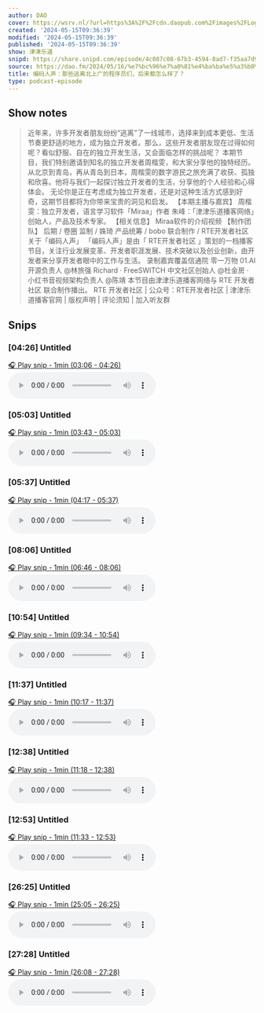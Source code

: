 ```yaml
---
author: DAO
cover: https://wsrv.nl/?url=https%3A%2F%2Fcdn.daopub.com%2Fimages%2FLogo_DAO.png&w=200&h=200
created: '2024-05-15T09:36:39'
modified: '2024-05-15T09:36:39'
published: '2024-05-15T09:36:39'
show: 津津乐道
snipd: https://share.snipd.com/episode/4c087c08-67b3-4594-8ad7-f35aa7d93f1b
source: https://dao.fm/2024/05/16/%e7%bc%96%e7%a0%81%e4%ba%ba%e5%a3%b0%ef%bc%9a%e9%82%a3%e4%ba%9b%e9%80%83%e7%a6%bb%e5%8c%97%e4%b8%8a%e5%b9%bf%e7%9a%84%e7%a8%8b%e5%ba%8f%e5%91%98%e4%bb%ac%ef%bc%8c%e5%90%8e%e6%9d%a5%e9%83%bd%e6%80%8e/?utm_source=rss&utm_medium=rss&utm_campaign=%25e7%25bc%2596%25e7%25a0%2581%25e4%25ba%25ba%25e5%25a3%25b0%25ef%25bc%259a%25e9%2582%25a3%25e4%25ba%259b%25e9%2580%2583%25e7%25a6%25bb%25e5%258c%2597%25e4%25b8%258a%25e5%25b9%25bf%25e7%259a%2584%25e7%25a8%258b%25e5%25ba%258f%25e5%2591%2598%25e4%25bb%25ac%25ef%25bc%258c%25e5%2590%258e%25e6%259d%25a5%25e9%2583%25bd%25e6%2580%258e
title: 编码人声：那些逃离北上广的程序员们，后来都怎么样了？
type: podcast-episode
---
```



## Show notes
> 近年来，许多开发者朋友纷纷“逃离”了一线城市，选择来到成本更低、生活节奏更舒适的地方，成为独立开发者。那么，这些开发者朋友现在过得如何呢？看似舒服、自在的独立开发生活，又会面临怎样的挑战呢？
> 本期节目，我们特别邀请到知名的独立开发者周楷雯，和大家分享他的独特经历。从北京到青岛，再从青岛到日本，周楷雯的数字游民之旅充满了收获、孤独和欣喜。他将与我们一起探讨独立开发者的生活，分享他的个人经验和心得体会。
> 无论你是正在考虑成为独立开发者，还是对这种生活方式感到好奇，这期节目都将为你带来宝贵的洞见和启发。
> 【本期主播与嘉宾】   周楷雯：独立开发者，语言学习软件「Miraa」作者  朱峰：「津津乐道播客网络」创始人，产品及技术专家。   【相关信息】   Miraa软件的介绍视频 
> 【制作团队】    后期 / 卷圈   监制 / 姝琦   产品统筹 / bobo   联合制作 / RTE开发者社区 
> 关于「编码人声」  「编码人声」是由「 RTE开发者社区 」策划的一档播客节目，关注行业发展变革、开发者职涯发展、技术突破以及创业创新，由开发者来分享开发者眼中的工作与生活。 录制嘉宾覆盖信通院  零一万物 01.AI 开源负责人 @林旅强 Richard  ·  FreeSWITCH 中文社区创始人 @杜金房  ·  小红书音视频架构负责人 @陈靖
> 本节目由津津乐道播客网络与  RTE 开发者社区 联合制作播出。
> RTE 开发者社区  | 公众号：RTE开发者社区 |  津津乐道播客官网  |  版权声明  |  评论须知  |  加入听友群

## Snips
### [04:26] Untitled
[🎧 Play snip - 1min️ (03:06 - 04:26)](https://share.snipd.com/snip/7a514e19-5de8-4f5b-9647-570f7dcefc8b)
<audio controls> <source src="https://tk.wavpub.com/WPDL_yhsBpgsRAUxteNxfUtPvYBYCdaAcWRnWcTXeedAfypQmAMGdrpPbcrPncB-10.mp3#t=03:06,04:26"> </audio>
### [05:03] Untitled
[🎧 Play snip - 1min️ (03:43 - 05:03)](https://share.snipd.com/snip/271878ae-5466-4e68-a5b2-98556c321d02)
<audio controls> <source src="https://tk.wavpub.com/WPDL_yhsBpgsRAUxteNxfUtPvYBYCdaAcWRnWcTXeedAfypQmAMGdrpPbcrPncB-10.mp3#t=03:43,05:03"> </audio>
### [05:37] Untitled
[🎧 Play snip - 1min️ (04:17 - 05:37)](https://share.snipd.com/snip/ab491435-018f-4010-a467-ec3f4b1b3483)
<audio controls> <source src="https://tk.wavpub.com/WPDL_yhsBpgsRAUxteNxfUtPvYBYCdaAcWRnWcTXeedAfypQmAMGdrpPbcrPncB-10.mp3#t=04:17,05:37"> </audio>
### [08:06] Untitled
[🎧 Play snip - 1min️ (06:46 - 08:06)](https://share.snipd.com/snip/92baa1e7-46e4-4a75-bc4f-8e7f10fe6feb)
<audio controls> <source src="https://tk.wavpub.com/WPDL_yhsBpgsRAUxteNxfUtPvYBYCdaAcWRnWcTXeedAfypQmAMGdrpPbcrPncB-10.mp3#t=06:46,08:06"> </audio>
### [10:54] Untitled
[🎧 Play snip - 1min️ (09:34 - 10:54)](https://share.snipd.com/snip/cddb25e2-2d74-4df7-b7b0-f1ebe7677c75)
<audio controls> <source src="https://tk.wavpub.com/WPDL_yhsBpgsRAUxteNxfUtPvYBYCdaAcWRnWcTXeedAfypQmAMGdrpPbcrPncB-10.mp3#t=09:34,10:54"> </audio>
### [11:37] Untitled
[🎧 Play snip - 1min️ (10:17 - 11:37)](https://share.snipd.com/snip/40b5d82a-59e8-4c21-b64e-d83a42213b9f)
<audio controls> <source src="https://tk.wavpub.com/WPDL_yhsBpgsRAUxteNxfUtPvYBYCdaAcWRnWcTXeedAfypQmAMGdrpPbcrPncB-10.mp3#t=10:17,11:37"> </audio>
### [12:38] Untitled
[🎧 Play snip - 1min️ (11:18 - 12:38)](https://share.snipd.com/snip/a92afbc1-d069-4736-b6e6-81bfd74bfea6)
<audio controls> <source src="https://tk.wavpub.com/WPDL_yhsBpgsRAUxteNxfUtPvYBYCdaAcWRnWcTXeedAfypQmAMGdrpPbcrPncB-10.mp3#t=11:18,12:38"> </audio>
### [12:53] Untitled
[🎧 Play snip - 1min️ (11:33 - 12:53)](https://share.snipd.com/snip/b66f4984-7774-42bc-b728-6c78ca671471)
<audio controls> <source src="https://tk.wavpub.com/WPDL_yhsBpgsRAUxteNxfUtPvYBYCdaAcWRnWcTXeedAfypQmAMGdrpPbcrPncB-10.mp3#t=11:33,12:53"> </audio>
### [26:25] Untitled
[🎧 Play snip - 1min️ (25:05 - 26:25)](https://share.snipd.com/snip/6bce10dd-12a0-4187-ad9d-92af817dd550)
<audio controls> <source src="https://tk.wavpub.com/WPDL_yhsBpgsRAUxteNxfUtPvYBYCdaAcWRnWcTXeedAfypQmAMGdrpPbcrPncB-10.mp3#t=25:05,26:25"> </audio>
### [27:28] Untitled
[🎧 Play snip - 1min️ (26:08 - 27:28)](https://share.snipd.com/snip/778dd0aa-448d-48f0-a0ca-1198d6d15346)
<audio controls> <source src="https://tk.wavpub.com/WPDL_yhsBpgsRAUxteNxfUtPvYBYCdaAcWRnWcTXeedAfypQmAMGdrpPbcrPncB-10.mp3#t=26:08,27:28"> </audio>
